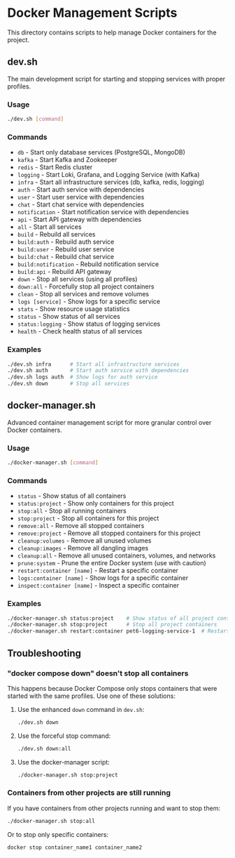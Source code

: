 # Docker Management Scripts

This directory contains scripts to help manage Docker containers for the project.

## dev.sh

The main development script for starting and stopping services with proper profiles.

### Usage

```bash
./dev.sh [command]
```

### Commands

- `db` - Start only database services (PostgreSQL, MongoDB)
- `kafka` - Start Kafka and Zookeeper
- `redis` - Start Redis cluster
- `logging` - Start Loki, Grafana, and Logging Service (with Kafka)
- `infra` - Start all infrastructure services (db, kafka, redis, logging)
- `auth` - Start auth service with dependencies
- `user` - Start user service with dependencies
- `chat` - Start chat service with dependencies
- `notification` - Start notification service with dependencies
- `api` - Start API gateway with dependencies
- `all` - Start all services
- `build` - Rebuild all services
- `build:auth` - Rebuild auth service
- `build:user` - Rebuild user service
- `build:chat` - Rebuild chat service
- `build:notification` - Rebuild notification service
- `build:api` - Rebuild API gateway
- `down` - Stop all services (using all profiles)
- `down:all` - Forcefully stop all project containers
- `clean` - Stop all services and remove volumes
- `logs [service]` - Show logs for a specific service
- `stats` - Show resource usage statistics
- `status` - Show status of all services
- `status:logging` - Show status of logging services
- `health` - Check health status of all services

### Examples

```bash
./dev.sh infra      # Start all infrastructure services
./dev.sh auth       # Start auth service with dependencies
./dev.sh logs auth  # Show logs for auth service
./dev.sh down       # Stop all services
```

## docker-manager.sh

Advanced container management script for more granular control over Docker containers.

### Usage

```bash
./docker-manager.sh [command]
```

### Commands

- `status` - Show status of all containers
- `status:project` - Show only containers for this project
- `stop:all` - Stop all running containers
- `stop:project` - Stop all containers for this project
- `remove:all` - Remove all stopped containers
- `remove:project` - Remove all stopped containers for this project
- `cleanup:volumes` - Remove all unused volumes
- `cleanup:images` - Remove all dangling images
- `cleanup:all` - Remove all unused containers, volumes, and networks
- `prune:system` - Prune the entire Docker system (use with caution)
- `restart:container [name]` - Restart a specific container
- `logs:container [name]` - Show logs for a specific container
- `inspect:container [name]` - Inspect a specific container

### Examples

```bash
./docker-manager.sh status:project    # Show status of all project containers
./docker-manager.sh stop:project      # Stop all project containers
./docker-manager.sh restart:container pet6-logging-service-1  # Restart logging service
```

## Troubleshooting

### "docker compose down" doesn't stop all containers

This happens because Docker Compose only stops containers that were started with the same profiles. Use one of these solutions:

1. Use the enhanced `down` command in `dev.sh`:
   ```bash
   ./dev.sh down
   ```

2. Use the forceful stop command:
   ```bash
   ./dev.sh down:all
   ```

3. Use the docker-manager script:
   ```bash
   ./docker-manager.sh stop:project
   ```

### Containers from other projects are still running

If you have containers from other projects running and want to stop them:

```bash
./docker-manager.sh stop:all
```

Or to stop only specific containers:

```bash
docker stop container_name1 container_name2
```
